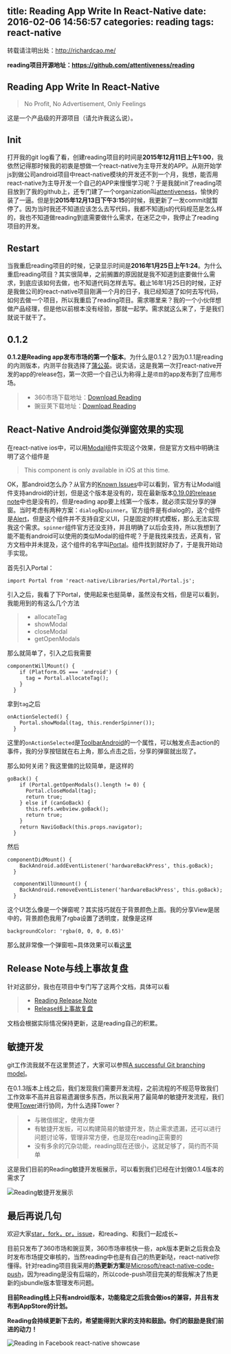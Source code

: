 title: Reading App Write In React-Native
date: 2016-02-06 14:56:57
categories: reading
tags: react-native
---
转载请注明出处：http://richardcao.me/

**reading项目开源地址：https://github.com/attentiveness/reading**
## Reading App Write In React-Native
> No Profit, No Advertisement, Only Feelings

这是一个产品级的开源项目（请允许我这么说）。
## Init
打开我的git log看了看，创建reading项目的时间是**2015年12月11日上午1:00**，我依然记得那时候我的初衷是想做一个react-native为主导开发的APP。从刚开始学js到做公司android项目中react-native模块的开发还不到一个月，我想，能否用react-native为主导开发一个自己的APP来慢慢学习呢？于是我就init了reading项目放到了我的github上，还专门建了一个organization叫[attentiveness](https://github.com/attentiveness)，愉快的装了一逼。但是到**2015年12月13日下午3:15**的时候，我更新了一发commit就暂停了。因为当时我还不知道应该怎么去写代码，我都不知道js的代码规范是怎么样的，我也不知道做reading到底需要做什么需求，在迷茫之中，我停止了reading项目的开发。
## Restart
当我重启reading项目的时候，记录显示时间是**2016年1月25日上午1:24**。为什么重启reading项目？其实很简单，之前搁置的原因就是我不知道到底要做什么需求，到底应该如何去做，也不知道代码怎样去写。截止16年1月25日的时候，正好是我做公司的react-native项目刚满一个月的日子，我已经知道了如何去写代码，如何去做一个项目，所以我重启了reading项目。需求哪里来？我的一个小伙伴想做产品经理，但是他以前根本没有经验，那就一起学。需求就这么来了，于是我们就说干就干了。
## 0.1.2
**0.1.2是Reading app发布市场的第一个版本**。为什么是0.1.2？因为0.1.1是reading的内测版本，内测平台我选择了[蒲公英](http://www.pgyer.com/)。说实话，这是我第一次打react-native开发的app的release包，第一次把一个自己认为称得上是`项目`的app发布到了应用市场。
>* 360市场下载地址：[Download Reading](http://zhushou.360.cn/detail/index/soft_id/3217938?recrefer=SE_D_Reading)
>* 豌豆荚下载地址：[Download Reading](http://www.wandoujia.com/apps/com.reading)

## React-Native Android类似弹窗效果的实现
在react-native ios中，可以用[Modal](https://facebook.github.io/react-native/docs/modal.html#content)组件实现这个效果，但是官方文档中明确注明了这个组件是
> This component is only available in iOS at this time.

OK，那android怎么办？从官方的[Known Issues](https://facebook.github.io/react-native/docs/known-issues.html#content)中可以看到，官方有让Modal组件支持android的计划，但是这个版本是没有的，现在最新版本[0.19.0的release note](https://github.com/facebook/react-native/releases)中也是没有的，但是reading app要上线第一个版本，就必须实现分享的弹窗。当时考虑有两种方案：`dialog`和`spinner`。官方组件是有dialog的，这个组件是[Alert](https://facebook.github.io/react-native/docs/alert.html#content)，但是这个组件并不支持自定义UI，只是固定的样式模板，那么无法实现我这个需求。`spinner`组件官方还没支持，并且明确了以后会支持，所以我想到了能不能有android可以使用的类似Modal的组件呢？于是我找来找去，还真有，官方文档中并未提及，这个组件的名字叫[Portal](https://github.com/facebook/react-native/blob/master/Libraries/Portal/Portal.js)。组件找到就好办了，于是我开始动手实现。

首先引入Portal：

```
import Portal from 'react-native/Libraries/Portal/Portal.js';
```

引入之后，我看了下Portal，使用起来也挺简单，虽然没有文档，但是可以看到，我能用到的有这么几个方法
>* allocateTag
>* showModal
>* closeModal
>* getOpenModals

那么就简单了，引入之后我需要

```
componentWillMount() {
    if (Platform.OS === 'android') {
      tag = Portal.allocateTag();
    }
  }
```
拿到`tag`之后

```
onActionSelected() {
    Portal.showModal(tag, this.renderSpinner());
  }
```
这里的`onActionSelected`是[ToolbarAndroid](https://facebook.github.io/react-native/docs/toolbarandroid.html#content)的一个属性，可以触发点击action的事件，我的分享按钮就在右上角，那么点击之后，分享的弹窗就出现了。

那么如何关闭？我这里做的比较简单，是这样的

```
goBack() {
    if (Portal.getOpenModals().length != 0) {
      Portal.closeModal(tag);
      return true;
    } else if (canGoBack) {
      this.refs.webview.goBack();
      return true;
    }
    return NaviGoBack(this.props.navigator);
  }
```
然后

```
componentDidMount() {
    BackAndroid.addEventListener('hardwareBackPress', this.goBack);
  }

  componentWillUnmount() {
    BackAndroid.removeEventListener('hardwareBackPress', this.goBack);
  }
```

这个UI怎么像是一个弹窗呢？其实技巧就在于背景颜色上面。我的分享View是居中的，背景颜色我用了rgba设置了透明度，就像是这样

```
backgroundColor: 'rgba(0, 0, 0, 0.65)'
```
那么就非常像一个弹窗啦~具体效果可以看[这里](https://github.com/attentiveness/reading/blob/master/screenshot/Reading_Share.jpg)
## Release Note与线上事故复盘
针对这部分，我也在项目中专门写了这两个文档，具体可以看
>* [Reading Release Note](https://github.com/attentiveness/reading/releases)
>* [Release线上事故复盘](https://github.com/attentiveness/reading/blob/master/Reading_OnLine_Accident.md)

文档会根据实际情况保持更新，这是reading自己的积累。

## 敏捷开发
git工作流我就不在这里赘述了，大家可以参照[A successful Git branching model](http://nvie.com/posts/a-successful-git-branching-model/)。

在0.1.3版本上线之后，我们发现我们需要开发流程，之前流程的不规范导致我们工作效率不高并且容易遗漏很多东西，所以我采用了最简单的敏捷开发流程，我们使用[Tower](https://tower.im/)进行协同，为什么选择Tower？
>* 与微信绑定，使用方便
>* 有敏捷开发板，可以构建简易的敏捷开发，防止需求遗漏，还可以进行问题讨论等，管理非常方便，也是现在reading正需要的
>* 没有多余的冗杂功能，reading现在还很小，这就足够了，简约而不简单

这是我们目前的Reading敏捷开发板展示，可以看到我们已经在计划做0.1.4版本的需求了

![Reading敏捷开发展示](http://7xr0xq.com1.z0.glb.clouddn.com/Reading%E6%95%8F%E6%8D%B7%E5%BC%80%E5%8F%91%E5%B1%95%E7%A4%BA.jpg)

## 最后再说几句
欢迎大家[star，fork，pr，issue](https://github.com/attentiveness/reading)，和reading、和我们一起成长~

目前只发布了360市场和豌豆荚，360市场审核快一些，apk版本更新之后我会及时发布市场提交审核的，当然reading中也是有自己的热更新哒，react-native你懂得。针对reading项目我采用的**热更新方案**是[Microsoft/react-native-code-push](https://github.com/Microsoft/react-native-code-push)，因为reading是没有后端的，所以code-push项目完美的帮我解决了热更新的jsbundle版本管理发布问题。

**目前Reading线上只有android版本，功能稳定之后我会做ios的兼容，并且有发布到AppStore的计划。**

**Reading会持续更新下去的，希望能得到大家的支持和鼓励。你们的鼓励是我们前进的动力！**

![Reading in Facebook react-native showcase](http://7xr0xq.com1.z0.glb.clouddn.com/reading_in_react-native_showcase.jpg)